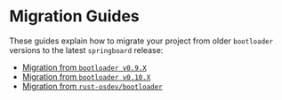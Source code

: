 # Migration Guides

These guides explain how to migrate your project from older `bootloader` versions to the latest `springboard` release:

- [Migration from `bootloader v0.9.X`](v0.9.md)
- [Migration from `bootloader v0.10.X`](v0.10.md)
- [Migration from `rust-osdev/bootloader`](rust-osdev.md)
